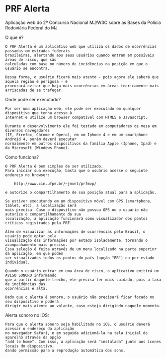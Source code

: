 PRF Alerta
======

Aplicação web do 2º Concurso Nacional MJ/W3C sobre as Bases da Polícia Rodoviária Federal do MJ

O que é?

	O PRF Alerta é um aplicativo web que utiliza os dados de ocorrências passadas em estradas federais
	brasileiras, alertando aos seus usuários quando entram em possíveis áreas de risco, que são
	calculadas com base no número de incidências na posição em que o usuário se encontra.
	
	Dessa forma, o usuário ficará mais atento - pois agora ele saberá que aquela região é perigosa - e
	procurará evitar que haja mais ocorrências em áreas teoricamente mais arriscadas de se trafegar.

Onde pode ser executado?

	Por ser uma aplicação web, ele pode ser executado em qualquer dispositivo que tenha acesso à 
	Internet e utilize um browser compatível com HTML5 e Javascript.
	
	Durante o desenvolvimento ele foi testado em computadores de mesa em diversos navegadores 
	(IE, Firefox, Chrome e Opera), em um Iphone 4 e em um smartphone Android 4, porém deverá executar
	normalmente em outros dispositivos da família Apple (Iphone, Ipad) e da Microsoft (Windows Phone).

Como funciona?

	O PRF Alerta é bem simples de ser utilizado.
	Para iniciar sua execução, basta que o usuário acesse o seguinte endereço no browser: 
	
		http://www.cin.ufpe.br/~jmxnt/prfmvp/
		
	e autorize o compartilhamento de sua posição atual para a aplicação. 
	
	Se estiver executando em um dispositivo móvel com GPS (smartphone, tablet, etc), a localização será
	mais precisa. Caso o dispositivo não possua GPS ou o usuário não autorize o compartilhamento da sua
	localização, a aplicação funcionará como visualizador dos pontos críticos registrados pela PRF.
	
	Além de visualizar as informações de ocorrências pelo Brasil, o usuário pode optar pela
	visualização das informações por estado isoladamente, tornando o acompanhamento mais preciso.
	Essa seleção é feita através de um menu localizado na parte superior da aplicação, em que podem
	ser visualizados todos os pontos do país (opção "BR") ou por estado individual.	
	
	Quando o usuário entrar em uma área de risco, o aplicativo emitirá um AVISO SONORO informando
	que a partir daquele trecho, ele precisa ter mais cuidado, pois a taxa de incidências das
	ocorrências é alta.
	
	Dado que o alerta é sonoro, o usuário não precisará ficar focado no seu dispositivo e poderá
	dirigir mais atento ao volante, caso esteja dirigindo naquele momento.
	
Alerta sonoro no iOS:

	Para que o alerta sonoro seja habilitado no iOS, o usuário deverá acessar o endereço da aplicação 
	no navegador Safari, e em seguida adicioná-la na tela inicial do aparelho através da opção
	"add to home". Com isso, a aplicação será "instalada" junto aos ícones locais do dispositivo, 
	dando permissão para a reprodução automática dos sons.
	

